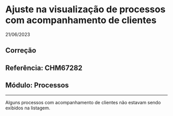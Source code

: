 # Ajuste na visualização de processos com acompanhamento de clientes
21/06/2023
## Correção
## Referência: CHM67282
## Módulo: Processos
***

Alguns processos com acompanhamento de clientes não estavam sendo exibidos na listagem.